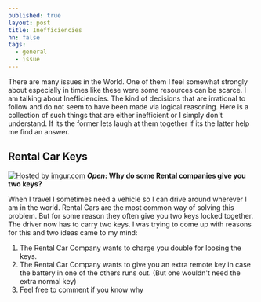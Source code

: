 ```yaml
---
published: true
layout: post
title: Inefficiencies
hn: false
tags:
  - general
  - issue
---
```


There are many issues in the World. One of them I feel somewhat strongly about especially in times like these were some resources can be scarce. I am talking about Inefficiencies. The kind of decisions that are irrational to follow and do not seem to have been made via logical reasoning. Here is a collection of such things that are either inefficient or I simply don't understand. If its the former lets laugh at them together if its the latter help me find an answer.

## Rental Car Keys ##

<a href="http://imgur.com/EwvbnaJ"><img src="http://i.imgur.com/EwvbnaJ.jpg" title="Hosted by imgur.com" /></a>
**_Open_: Why do some Rental companies give you two keys?**

When I travel I sometimes need a vehicle so I can drive around wherever I am in the world. Rental Cars are the most common way of solving this problem. But for some reason they often give you two keys locked together. The driver now has to carry two keys. I was trying to come up with reasons for this and two ideas came to my mind:

1. The Rental Car Company wants to charge you double for loosing the keys.
2. The Rental Car Company wants to give you an extra remote key in case the battery in one of the others runs out. (But one wouldn't need the extra normal key)
3. Feel free to comment if you know why
